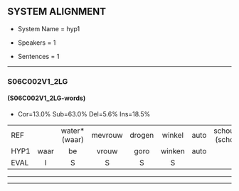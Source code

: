 
## SYSTEM ALIGNMENT

- System Name = hyp1

- Speakers = 1

- Sentences = 1

---

### S06C002V1_2LG

#### (S06C002V1_2LG-words)

- Cor=13.0%	Sub=63.0%	Del=5.6%	Ins=18.5%

|  |  |  |  |  |  |  |  |  |  |  |  |  |  |  |  |  |  |  |  |  |  |  |  |  |  |  |  |  |  |  |  |  |  |  |  |  |  |  |  |  |  |  |  |  |  |  |  |  |  |  |  |  |  |  |
|:--- |:---:|:---:|:---:|:---:|:---:|:---:|:---:|:---:|:---:|:---:|:---:|:---:|:---:|:---:|:---:|:---:|:---:|:---:|:---:|:---:|:---:|:---:|:---:|:---:|:---:|:---:|:---:|:---:|:---:|:---:|:---:|:---:|:---:|:---:|:---:|:---:|:---:|:---:|:---:|:---:|:---:|:---:|:---:|:---:|:---:|:---:|:---:|:---:|:---:|:---:|:---:|:---:|:---:|:---:|
| REF |  | water*(waar) | mevrouw | drogen | winkel | auto | schouders*(schouder) | verhaal | koning | moeilijk | * | speelplaats |  |  | drinken*(draaien) | hoofdpijn | regen | vliegtuig | stoppen | opnieuw |  |  |  |  |  | gooien*(oren) | sneeuwen | moeder | *(middag) | liedje*(liedjes) | potlood | fietsbel | vinger*(vlieger) | dichtbij | meisje | chauffeur | muziek | waarom | scheuren | lawaai | zwemmen |  |  | vuurwerk | appel | * | cola*(clown) | kussen | eerste | circus*(clown) | *s | kleuren | voetbal | vlinder*(vrienden) |
| HYP1 | waar | be | vrouw | goro | winken | auto |  | schauge | vowel | yonni | maon | speelplaats | graien | hoord | pijn | jarin | voligitaik | stop | en | opnieuw | oren | sneeuwgen | boner | needeg | neegt | es | spot | lood | vientje | ben | feger | acht | bij | mesie | acht | guur | meezeik | waarom | schenen? | algewa | zwemmen | z | ur | werk | apen | lo | lo | isen | eerste |  | ja | kleuren |  | voetbalvrienden |
| EVAL | I | S | S | S | S |  | D | S | S | S | S |  | I | I | S | S | S | S | S |  | I | I | I | I | I | S | S | S | S | S | S | S | S | S | S | S | S |  | S | S |  | I | I | S | S | S | S | S |  | D | S |  | D | S |
---

---
